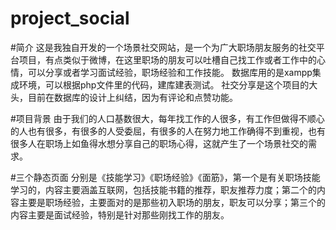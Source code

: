 # project_social
#简介
这是我独自开发的一个场景社交网站，是一个为广大职场朋友服务的社交平台项目，有点类似于微博，在这里职场的朋友可以吐槽自己找工作或者工作中的心情，可以分享或者学习面试经验，职场经验和工作技能。
数据库用的是xampp集成环境，可以根据php文件里的代码，建库建表测试。
社交分享是这个项目的大头，目前在数据库的设计上纠结，因为有评论和点赞功能。

#项目背景
由于我们的人口基数很大，每年找工作的人很多，有工作但做得不顺心的人也有很多，有很多的人受委屈，有很多的人在努力地工作确得不到重视，也有很多人在职场上如鱼得水想分享自己的职场心得，这就产生了一个场景社交的需求。

#三个静态页面
分别是《技能学习》《职场经验》《面筋》，第一个是有关职场技能学习的，内容主要涵盖互联网，包括技能书籍的推荐，职友推荐力度；第二个的内容主要是职场经验，主要面对的是那些初入职场的朋友，职友可以分享；第三个的内容主要是面试经验，特别是针对那些刚找工作的朋友。



